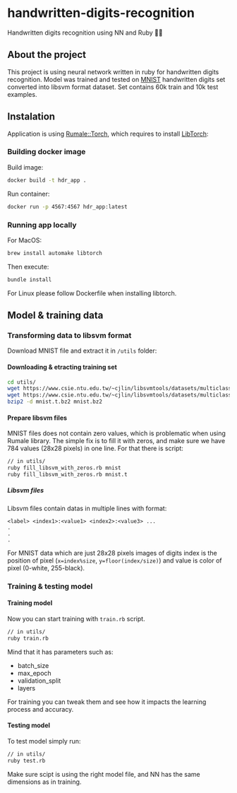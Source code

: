 # handwritten-digits-recognition
Handwritten digits recognition using NN and Ruby 🧠💎

## About the project
This project is using neural network written in ruby for handwritten digits recognition.
Model was trained and tested on [MNIST](http://yann.lecun.com/exdb/mnist/) handwritten digits set converted into libsvm format dataset.
Set contains 60k train and 10k test examples.

## Instalation
Application is using [Rumale::Torch](https://github.com/yoshoku/rumale-torch), which requires to install [LibTorch](https://github.com/ankane/torch.rb#libtorch-installation):

### Building docker image
Build image:
```bash
docker build -t hdr_app .
```
Run container:
```bash
docker run -p 4567:4567 hdr_app:latest
```
### Running app locally
For MacOS:

```bash
brew install automake libtorch
```
Then execute:
```bash
bundle install
```

For Linux please follow Dockerfile when installing libtorch.

## Model & training data
### Transforming data to libsvm format
Download MNIST file and extract it in `/utils` folder:

#### Downloading & etracting training set
```bash
cd utils/
wget https://www.csie.ntu.edu.tw/~cjlin/libsvmtools/datasets/multiclass/mnist.t.bz2
wget https://www.csie.ntu.edu.tw/~cjlin/libsvmtools/datasets/multiclass/mnist.bz2
bzip2 -d mnist.t.bz2 mnist.bz2
```

#### Prepare libsvm files
MNIST files does not contain zero values, which is problematic when using Rumale library. The simple fix is to fill it with zeros, and make sure we have 784 values (28x28 pixels) in one line. For that there is script:

```bash
// in utils/
ruby fill_libsvm_with_zeros.rb mnist
ruby fill_libsvm_with_zeros.rb mnist.t
```

##### Libsvm files
Libsvm files contain datas in multiple lines with format:

```
<label> <index1>:<value1> <index2>:<value3> ...
.
.
.
```

For MNIST data which are just 28x28 pixels images of digits index is the position of pixel (`x=index%size`, `y=floor(index/size)`) and value is color of pixel (0-white, 255-black).

### Training & testing model
#### Training model
Now you can start training with `train.rb` script.
```bash
// in utils/
ruby train.rb
```

Mind that it has parameters such as:
- batch_size
- max_epoch
- validation_split
- layers

For training you can tweak them and see how it impacts the learning process and accuracy.

#### Testing model
To test model simply run:
```bash
// in utils/
ruby test.rb
```

Make sure scipt is using the right model file, and NN has the same dimensions as in training.